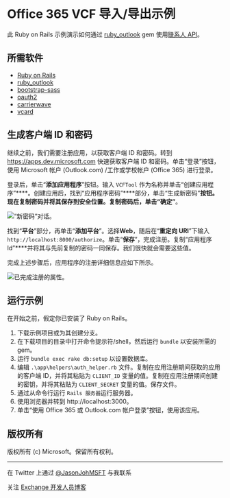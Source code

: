 # Office 365 VCF 导入/导出示例 #

此 Ruby on Rails 示例演示如何通过 [ruby\_outlook](http://github.com/jasonjoh/ruby_outlook) gem 使用[联系人 API](https://msdn.microsoft.com/office/office365/APi/contacts-rest-operations)。

## 所需软件 ##

- [Ruby on Rails](http://rubyonrails.org/)
- [ruby\_outlook](http://github.com/jasonjoh/ruby_outlook)
- [bootstrap-sass](https://rubygems.org/gems/bootstrap-sass)
- [oauth2](https://rubygems.org/gems/oauth2)
- [carrierwave](https://rubygems.org/gems/carrierwave)
- [vcard](https://rubygems.org/gems/vcard)

## 生成客户端 ID 和密码 ###

继续之前，我们需要注册应用，以获取客户端 ID 和密码。转到 https://apps.dev.microsoft.com 快速获取客户端 ID 和密码。单击“登录”按钮，使用 Microsoft 帐户 (Outlook.com) /工作或学校帐户 (Office 365) 进行登录。

登录后，单击“**添加应用程序**”按钮。输入 `VCFTool` 作为名称并单击“创建应用程序”****。创建应用后，找到“应用程序密码”****部分，单击“生成新密码”****按钮。现在复制密码并将其保存到安全位置。复制密码后，单击“确定”****。

![“新密码”对话。](./readme-images/app-new-password.PNG)

找到“**平台**”部分，再单击“**添加平台**”。选择**Web**，随后在“**重定向 URI**”下输入 `http://localhost:8000/authorize`。单击“**保存**”，完成注册。复制“应用程序 Id”****并将其与先前复制的密码一同保存。我们很快就会需要这些值。

完成上述步骤后，应用程序的注册详细信息应如下所示。

![已完成注册的属性。](./readme-images/app-registration.PNG)

## 运行示例 ##

在开始之前，假定你已安装了 Ruby on Rails。

1. 下载示例项目或为其创建分支。
1. 在下载项目的目录中打开命令提示符/shell，然后运行 `bundle` 以安装所需的 gem。
1. 运行 `bundle exec rake db:setup` 以设置数据库。
1. 编辑 `.\app\helpers\auth_helper.rb` 文件。复制在应用注册期间获取的应用的客户端 ID，并将其粘贴为 `CLIENT_ID` 变量的值。复制在应用注册期间创建的密钥，并将其粘贴为 `CLIENT_SECRET` 变量的值。保存文件。
1. 通过从命令行运行 `Rails 服务器`运行服务器。
1. 使用浏览器并转到 http://localhost:3000。
1. 单击“使用 Office 365 或 Outlook.com 帐户登录”按钮，使用该应用。

## 版权所有 ##

版权所有 (c) Microsoft。保留所有权利。

----------
在 Twitter 上通过 [@JasonJohMSFT](https://twitter.com/JasonJohMSFT) 与我联系

关注 [Exchange 开发人员博客](http://blogs.msdn.com/b/exchangedev/)